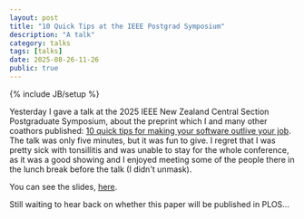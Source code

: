 ```yaml
---
layout: post
title: "10 Quick Tips at the IEEE Postgrad Symposium"
description: "A talk"
category: talks
tags: [talks]
date: 2025-08-26-11-26
public: true
---
```

{% include JB/setup %}

Yesterday I gave a talk at the 2025 IEEE New Zealand Central Section Postgraduate Symposium, about the preprint which I and many other coathors published: [10 quick tips for making your software outlive your job](https://arxiv.org/abs/2505.06484). The talk was only five minutes, but it was fun to give. I regret that I was pretty sick with tonsillitis and was unable to stay for the whole conference, as it was a good showing and I enjoyed meeting some of the people there in the lunch break before the talk (I didn't unmask).

You can see the slides, [here](https://github.com/RichardLitt/talks/blob/master/IEEE%20Presentation_%2010%20quick%20tips%20for%20making%20your%20software%20outlive%20your%20job.pdf).

Still waiting to hear back on whether this paper will be published in PLOS...